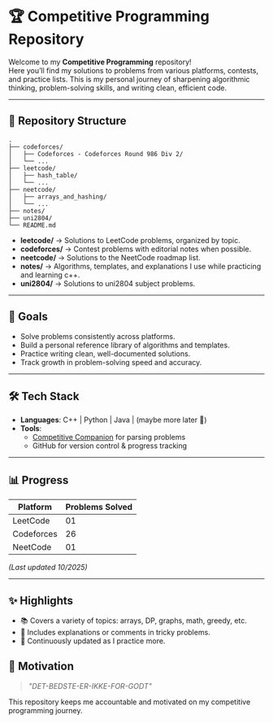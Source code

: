 # 🏆 Competitive Programming Repository

Welcome to my **Competitive Programming** repository!  
Here you’ll find my solutions to problems from various platforms, contests, and practice lists. This is my personal journey of sharpening algorithmic thinking, problem-solving skills, and writing clean, efficient code.

---

## 📂 Repository Structure

```
.
├── codeforces/
│   ├── Codeforces - Codeforces Round 986 Div 2/
│   └── ...
├── leetcode/
│   ├── hash_table/
│   └── ...
├── neetcode/
│   ├── arrays_and_hashing/
│   └── ...
├── notes/
├── uni2804/
└── README.md
```

- **leetcode/** → Solutions to LeetCode problems, organized by topic.
- **codeforces/** → Contest problems with editorial notes when possible.
- **neetcode/** → Solutions to the NeetCode roadmap list.
- **notes/** → Algorithms, templates, and explanations I use while practicing and learning c++.
- **uni2804/** → Solutions to uni2804 subject problems.

---

## 🚀 Goals

- Solve problems consistently across platforms.
- Build a personal reference library of algorithms and templates.
- Practice writing clean, well-documented solutions.
- Track growth in problem-solving speed and accuracy.

---

## 🛠️ Tech Stack

- **Languages**: C++ | Python | Java | (maybe more later 🚀)
- **Tools**:
    - [Competitive Companion](https://github.com/jmerle/competitive-companion) for parsing problems
    - GitHub for version control & progress tracking

---

## 📊 Progress

| Platform | Problems Solved |
|----------|-----------------|
| LeetCode | 01              |
| Codeforces | 26              |
| NeetCode | 01              |

*(Last updated 10/2025)*

---

## ✨ Highlights

- 📚 Covers a variety of topics: arrays, DP, graphs, math, greedy, etc.
- 📝 Includes explanations or comments in tricky problems.
- 🔄 Continuously updated as I practice more.


## 📌 Motivation

> *"DET-BEDSTE-ER-IKKE-FOR-GODT"*

This repository keeps me accountable and motivated on my competitive programming journey.